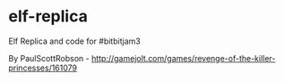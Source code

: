 # elf-replica
Elf Replica and code for #bitbitjam3

By PaulScottRobson - http://gamejolt.com/games/revenge-of-the-killer-princesses/161079
